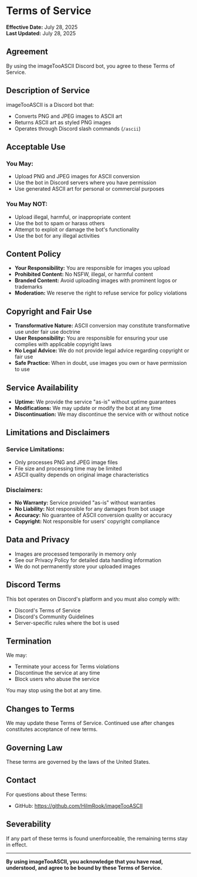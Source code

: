 # Terms of Service

**Effective Date:** July 28, 2025  
**Last Updated:** July 28, 2025

## Agreement

By using the imageTooASCII Discord bot, you agree to these Terms of Service.

## Description of Service

imageTooASCII is a Discord bot that:
- Converts PNG and JPEG images to ASCII art
- Returns ASCII art as styled PNG images
- Operates through Discord slash commands (`/ascii`)

## Acceptable Use

### You May:

- Upload PNG and JPEG images for ASCII conversion
- Use the bot in Discord servers where you have permission
- Use generated ASCII art for personal or commercial purposes

### You May NOT:

- Upload illegal, harmful, or inappropriate content
- Use the bot to spam or harass others
- Attempt to exploit or damage the bot's functionality
- Use the bot for any illegal activities

## Content Policy

- **Your Responsibility:** You are responsible for images you upload
- **Prohibited Content:** No NSFW, illegal, or harmful content
- **Branded Content:** Avoid uploading images with prominent logos or trademarks
- **Moderation:** We reserve the right to refuse service for policy violations

## Copyright and Fair Use

- **Transformative Nature:** ASCII conversion may constitute transformative use under fair use doctrine
- **User Responsibility:** You are responsible for ensuring your use complies with applicable copyright laws
- **No Legal Advice:** We do not provide legal advice regarding copyright or fair use
- **Safe Practice:** When in doubt, use images you own or have permission to use

## Service Availability

- **Uptime:** We provide the service "as-is" without uptime guarantees
- **Modifications:** We may update or modify the bot at any time
- **Discontinuation:** We may discontinue the service with or without notice

## Limitations and Disclaimers

### Service Limitations:

- Only processes PNG and JPEG image files
- File size and processing time may be limited
- ASCII quality depends on original image characteristics

### Disclaimers:

- **No Warranty:** Service provided "as-is" without warranties
- **No Liability:** Not responsible for any damages from bot usage
- **Accuracy:** No guarantee of ASCII conversion quality or accuracy
- **Copyright:** Not responsible for users' copyright compliance

## Data and Privacy

- Images are processed temporarily in memory only
- See our Privacy Policy for detailed data handling information
- We do not permanently store your uploaded images

## Discord Terms

This bot operates on Discord's platform and you must also comply with:
- Discord's Terms of Service
- Discord's Community Guidelines
- Server-specific rules where the bot is used

## Termination

We may:
- Terminate your access for Terms violations
- Discontinue the service at any time
- Block users who abuse the service

You may stop using the bot at any time.

## Changes to Terms

We may update these Terms of Service. Continued use after changes constitutes acceptance of new terms.

## Governing Law

These terms are governed by the laws of the United States.

## Contact

For questions about these Terms:
- GitHub: https://github.com/HiImRook/imageTooASCII

## Severability

If any part of these terms is found unenforceable, the remaining terms stay in effect.

---

**By using imageTooASCII, you acknowledge that you have read, understood, and agree to be bound by these Terms of Service.**
